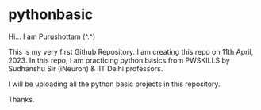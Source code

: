 # pythonbasic

Hi... I am Purushottam (^.^)

This is my very first Github Repository.
I am creating this repo on 11th April, 2023.
In this repo, I am practicing python basics from PWSKILLS by Sudhanshu Sir (iNeuron) & IIT Delhi professors.

I will be uploading all the python basic projects in this repository.

Thanks.
